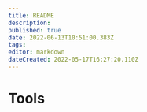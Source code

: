 ```yaml
---
title: README
description: 
published: true
date: 2022-06-13T10:51:00.383Z
tags: 
editor: markdown
dateCreated: 2022-05-17T16:27:20.110Z
---
```




# Tools

<style>
.theme-default-content:not(.custom){
    max-width:1280px;
}
.resourceCard{
    flex-basis:30%; margin-bottom:1rem
}
</style>
<div style="display:flex; flex-direction:row; flex-wrap:wrap; justify-content:space-evenly; align-content:space-around">
<ResourceCard
    class="resourceCard"
    headerColor="#8FD14F"
    title="Feedback Challenge Tool"
    subtitle="https://cardanocataly.st/feedback-challenge-tool"
    url="https://cardanocataly.st/feedback-challenge-tool/#/"
    linkText="Go to Page"
    text="The #FeedbackChallengeTool is a tool desinged to help Cardano Catalyst community members to better distribuite the feedback among all the proposals submitted in a given Fund. " />
    
<ResourceCard
    class="resourceCard"
    headerColor="#8FD14F"
    title="CA-Tool"
    subtitle="https://cardanocataly.st/ca-tool"
    url="https://cardanocataly.st/ca-tool/#/"
    linkText="Go to Page"
    text="The CA (Community Advisor) tool was created from need. It was created to offer a way for CAs to choose proposals to assess and to keep track of theses assessments. " />
    
<ResourceCard
    class="resourceCard"
    headerColor="#8FD14F"
    title="Proposal-Review-tool"
    subtitle="https://cardanocataly.st/proposal-review-tool/"
    url="https://cardanocataly.st/proposal-review-tool/"
    linkText="Go to Page"
    text="The Proposal tool was created to assist proposers during the review of the CA assessments. It was created to offer a way for proposers to engage in the QA phase and provide a user friendly interface through whihch to review and flag CA assessments. " />
    
<ResourceCard
    class="resourceCard"
    headerColor="#8FD14F"
    title="vCA-Tool"
    subtitle="https://cardanocataly.st/vca-tool/#/"
    url="https://cardanocataly.st/vca-tool/#/"
    linkText="Go to Page"
    text="The vCA-tool was designed allow vCAs (veteren Community advisors to provide a better user experience and a better way tocoordinate the vCA work." />
    
<ResourceCard
    class="resourceCard"
    headerColor="#8FD14F"
    title="Voter-Tool"
    subtitle="https://cardanocataly.st/voter-tool"
    url="https://cardanocataly.st/voter-tool/#/"
    linkText="Go to Page"
    text="Voter-tool is a part of the AIM Community Tool series developed by the community for the community. It is designed to assist you in your analysis of Cardano Project Catalyst proposals and create a voting guide." />

</div>


